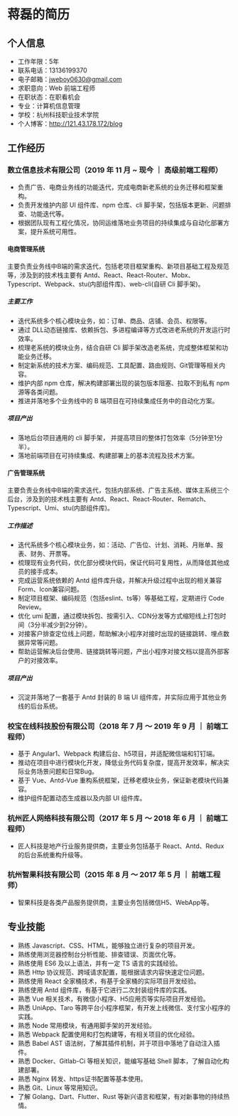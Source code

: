 <!--
 * @Author: jweboy
 * @Date: 2021-09-23 21:34:34
 * @LastEditors: jweboy
 * @LastEditTime: 2022-02-06 22:17:10
-->
# 蒋磊的简历

## 个人信息

- 工作年限：5年
- 联系电话：13136199370
- 电子邮箱：jweboy0630@gmail.com
- 求职意向：Web 前端工程师
- 在职状态：在职看机会
- 专业：计算机信息管理
- 学校：杭州科技职业技术学院
- 个人博客：<http://121.43.178.172/blog>

## 工作经历

### 数立信息技术有限公司（2019 年 11 月 ~ 现今 ｜ 高级前端工程师）

- 负责广告、电商业务线的功能迭代，完成电商新老系统的业务迁移和框架重构。
- 负责开发维护内部 UI 组件库、npm 仓库、cli 脚手架，包括版本更新、问题排查、功能迭代等。
- 根据团队现有工程化情况，协同运维落地业务项目的持续集成与自动化部署方案，提升系统可用性。
  
#### 电商管理系统

主要负责业务线中B端的需求迭代，包括老项目框架重构、新项目基础工程及规范等，涉及到的技术栈主要有 Antd、React、React-Router、Mobx、Typescript、Webpack、stu(内部组件库)、web-cli(自研 Cli 脚手架)。

##### 主要工作

- 迭代系统多个核心模块业务，如：订单、商品、店铺、会员、权限等。
- 通过 DLL动态链接库、依赖拆包、多进程编译等方式改进老系统的开发运行时效率。
- 梳理老系统的模块业务，结合自研 Cli 脚手架改造老系统，完成整体框架和功能业务迁移。
- 制定新系统的技术方案、编码规范、工具配置、路由规则、Git管理等相关内容。
- 维护内部 npm 仓库，解决构建部署出现的装包版本阻塞、拉取不到私有 npm 源等各类问题。
- 推进并落地多个业务线中的 B 端项目在可持续集成任务中的自动化方案。

##### 项目产出

- 落地后台项目通用的 cli 脚手架， 并提高项目的整体打包效率（5分钟至1分半）。
- 落地前端项目在可持续集成、构建部署上的基本流程及技术方案。

#### 广告管理系统

主要负责业务线中B端的需求迭代，包括内部系统、广告主系统、媒体主系统三个后台，涉及到的技术栈主要有 Antd、React、React-Router、Rematch、Typescript、Umi、stu(内部组件库)。

##### 工作描述

- 迭代系统多个核心模块业务，如：活动、广告位、计划、消耗、月账单、报表、财务、开票等。
- 梳理现有业务代码，优化部分模块代码，保证代码可复用性，从而降低其他成员的接手成本。
- 完成运营系统依赖的 Antd 组件库升级，并解决升级过程中出现的相关兼容Form、Icon兼容问题。
- 制定项目框架、编码规范（包括eslint、ts等）等基础工程，定期进行 Code Review。
- 优化 umi 配置，通过模块拆包、按需引入、CDN分发等方式缩短线上打包时间（3分半减少到2分钟）。
- 对接客户排查定位线上问题，帮助解决小程序对接时出现的链接跳转、埋点数据异常等问题。
- 帮助运营解决后台使用、链接跳转等问题，产出小程序对接文档以提高外部客户的对接效率。

##### 项目产出

- 沉淀并落地了一套基于 Antd 封装的 B 端 UI 组件库，并实际应用于其他业务线的后台系统。

### 校宝在线科技股份有限公司（2018 年 7 月 〜 2019 年 9 月 ｜ 前端工程师）

- 基于 Angular1、Webpack 构建后台、h5项目，并适配微信端和钉钉端。
- 推动在项目中进行模块化开发，降低业务代码复杂度，提高开发效率，解决实际业务场景问题和日常Bug。
- 基于 Vue、Antd-Vue 重构系统框架，迁移老模块业务，保证新老模块代码兼容。
- 维护组件配置动态生成器以及内部 UI 组件库。

### 杭州匠人网络科技有限公司（2017 年 5 月 〜 2018 年 6 月 ｜ 前端工程师）

- 匠人科技是地产行业服务提供商，主要业务包括基于 React、Antd、Redux 的后台系统重构升级等。

### 杭州智果科技有限公司（2015 年 8 月 〜 2017 年 5 月  ｜ 前端工程师）

- 智果科技是各类产品服务提供商，主要业务包括微信H5、WebApp等。

## 专业技能

- 熟练 Javascript、CSS、HTML，能够独立进行复杂的项目开发。
- 熟练使用浏览器控制台分析性能、排查错误、⻚面优化等。
- 熟练使用 ES6 及以上语法，并有一定 TS 语言的实践经验。
- 熟悉 Http 协议规范、跨域请求配置，能根据请求内容快速定位问题。
- 熟练使用 React 全家桶技术，有基于全家桶的实际项目开发经验。
- 熟练使用 Antd 组件库，有基于它进行二次封装组件库的实践。
- 熟悉 Vue 相关技术，有微信小程序、H5应用页等实际项目开发经验。
- 熟悉 UniApp、Taro 等跨平台小程序框架，有开发上线微信、支付宝小程序的实践。
- 熟悉 Node 常用模块，有通用脚手架的开发经验。
- 熟悉 Webpack 配置使用和打包构建等，有相关项目的优化经验。
- 熟悉 Babel AST 语法树，了解其插件机制，并于项目中落地了自动注入插件。
- 熟悉 Docker、Gitlab-Ci 等相关知识，能编写基础 Shell 脚本，了解自动化构建部署。
- 熟悉 Nginx 转发、https证书配置等基本使用。
- 熟悉 Git、Linux 等常用知识。
- 了解 Golang、Dart、Flutter、Rust 等新兴语言和框架，有对新事物的持续热情。
